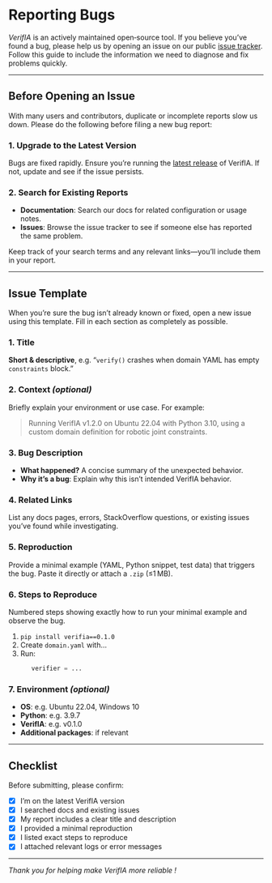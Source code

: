 # Reporting Bugs

*VerifIA* is an actively maintained open‑source tool. If you believe you’ve found a bug, please help us by opening an issue on our public [issue tracker]. Follow this guide to include the information we need to diagnose and fix problems quickly.

[issue tracker]: https://github.com/verifia/verifia/issues

---

## Before Opening an Issue

With many users and contributors, duplicate or incomplete reports slow us down. Please do the following before filing a new bug report:

### 1. Upgrade to the Latest Version

Bugs are fixed rapidly. Ensure you’re running the [latest release] of VerifIA. If not, update and see if the issue persists.

[latest release]: https://github.com/verifia/verifia/releases

### 2. Search for Existing Reports

- **Documentation**: Search our docs for related configuration or usage notes.
- **Issues**: Browse the issue tracker to see if someone else has reported the same problem.

Keep track of your search terms and any relevant links—you’ll include them in your report.

---

## Issue Template

When you’re sure the bug isn’t already known or fixed, open a new issue using this template. Fill in each section as completely as possible.

### 1. Title

**Short & descriptive**, e.g. “`verify()` crashes when domain YAML has empty `constraints` block.”

### 2. Context *(optional)*

Briefly explain your environment or use case. For example:

> Running VerifIA v1.2.0 on Ubuntu 22.04 with Python 3.10, using a custom domain definition for robotic joint constraints.

### 3. Bug Description

- **What happened?** A concise summary of the unexpected behavior.
- **Why it’s a bug**: Explain why this isn’t intended VerifIA behavior.

### 4. Related Links

List any docs pages, errors, StackOverflow questions, or existing issues you’ve found while investigating.

### 5. Reproduction

Provide a minimal example (YAML, Python snippet, test data) that triggers the bug. Paste it directly or attach a `.zip` (≤1 MB).

### 6. Steps to Reproduce

Numbered steps showing exactly how to run your minimal example and observe the bug.

1. `pip install verifia==0.1.0`  
2. Create `domain.yaml` with…  
3. Run:
   ```python
      verifier = ...
   ```

### 7. Environment *(optional)*

* **OS**: e.g. Ubuntu 22.04, Windows 10
* **Python**: e.g. 3.9.7
* **VerifIA**: e.g. v0.1.0
* **Additional packages**: if relevant

---

## Checklist

Before submitting, please confirm:

* [x] I’m on the latest VerifIA version
* [x] I searched docs and existing issues
* [x] My report includes a clear title and description
* [x] I provided a minimal reproduction
* [x] I listed exact steps to reproduce
* [x] I attached relevant logs or error messages

---

_Thank you for helping make *VerifIA* more reliable !_

